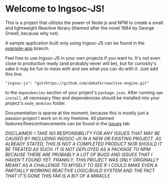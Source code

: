 # Welcome to Ingsoc-JS!

This is a project that utilizes the power of Node.js and NPM to create a small and lightweight Reactive library (themed after the novel 1984 by George Orwell, because why not). 

A sample application built only using Ingsoc-JS can be found in the [example-app](https://github.com/dakatk/reactive-engine/tree/example-app) branch.

Feel free to use Ingsoc-JS in your own projects if you want to. It's not even close to production ready (and probably never will be), but for curiosity's sake it may be fun to mess with and see what you can do with it. Just add this line:

```
"ingsoc-js": "git+https://github.com/dakatk/reactive-engine.git"
```

to the `dependencies` section of your project's `package.json`. After running `npm install`, all necessary files and dependencies should be installed into your project's `node_modules` folder.

Documentation is sparse at the moment, because this is mostly just a passion project I work on in my freetime. All planned features/fixes/enhancements can be found in the [issues](https://github.com/dakatk/reactive-engine/issues) tab.

_DISCLAIMER: I TAKE NO RESPONSIBILITY FOR ANY ISSUES THAT MAY BE CAUSED BY INCLUDING INGSOC-JS IN A NEW OR EXISTING PROJECT. AS ALREADY STATED, THIS IS NOT A COMPLETED PRODUCT NOR SHOULD IT BE TREATED AS SUCH. IT IS NOT DEPLOYED AS A PACKAGE TO NPM BECAUSE THERE ARE PROBABLY A LOT OF BUGS AND ISSUES THAT I HAVEN'T FOUND YET. FRANKLY, THIS PROJECT WAS ONLY ORIGINALLY MEANT AS A CHALLENGE TO MYSELF TO SEE IF I COULD MAKE EVEN A PARTIALLY WORKING REACTIVE LOGIC/BUILD SYSTEM AND THE FACT THAT IT'S GONE THIS FAR IS A BIT OF A MIRACLE_